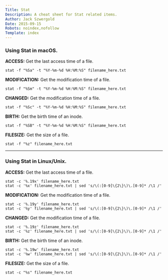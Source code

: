 ```yaml
---
Title: Stat
Description: A cheat sheet for Stat related items.
Author: Jack Szwergold
Date: 2015-09-15
Robots: noindex,nofollow
Template: index
---
```


### Using Stat in macOS.

**ACCESS:** Get the last access time of a file.

    stat -f "%Sa" -t "%Y-%m-%d %H:%M:%S" filename_here.txt

**MODIFICATION:** Get the modification time of a file.

    stat -f "%Sm" -t "%Y-%m-%d %H:%M:%S" filename_here.txt

**CHANGED:** Get the modification time of a file.

    stat -f "%Sc" -t "%Y-%m-%d %H:%M:%S" filename_here.txt

**BIRTH:** Get the birth time of an inode.

    stat -f "%SB" -t "%Y-%m-%d %H:%M:%S" filename_here.txt

**FILESIZE:** Get the size of a file.

    stat -f "%z" filename_here.txt

***

### Using Stat in Linux/Unix.

**ACCESS:** Get the last access time of a file.

    stat -c '%.19x' filename_here.txt
    stat -c '%x' filename_here.txt | sed 's/\(:[0-9]\{2\}\)\.[0-9]* /\1 /'

**MODIFICATION:** Get the modification time of a file.

    stat -c '%.19y' filename_here.txt
    stat -c '%y' filename_here.txt | sed 's/\(:[0-9]\{2\}\)\.[0-9]* /\1 /'

**CHANGED:** Get the modification time of a file.

    stat -c '%.19z' filename_here.txt
    stat -c '%z' filename_here.txt | sed 's/\(:[0-9]\{2\}\)\.[0-9]* /\1 /'

**BIRTH:** Get the birth time of an inode.

    stat -c '%.19w' filename_here.txt
    stat -c '%w' filename_here.txt | sed 's/\(:[0-9]\{2\}\)\.[0-9]* /\1 /'

**FILESIZE:** Get the size of a file.

    stat -c "%s" filename_here.txt
